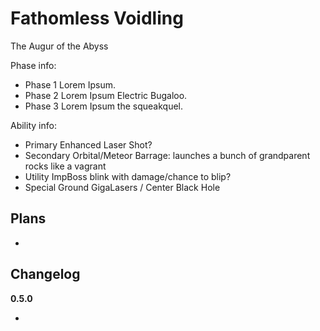 # Fathomless Voidling

The Augur of the Abyss 

Phase info:

- Phase 1 Lorem Ipsum.
- Phase 2 Lorem Ipsum Electric Bugaloo.
- Phase 3 Lorem Ipsum the squeakquel.

Ability info:

- Primary Enhanced Laser Shot?
- Secondary Orbital/Meteor Barrage: launches a bunch of grandparent rocks like a vagrant
- Utility ImpBoss blink with damage/chance to blip?
- Special Ground GigaLasers / Center Black Hole

## Plans

- 

## Changelog

**0.5.0**

- 
